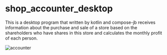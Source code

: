 # shop_accounter_desktop

This is a desktop program that written by kotlin and compose-jb receives information about the purchase and sale of a store based on the shareholders who have shares in this store and calculates the monthly profit of each person.


![accounter](https://user-images.githubusercontent.com/50891438/209524341-43a45914-8ae8-4a29-bed6-f16c1525644b.gif)

